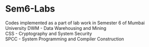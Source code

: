# Sem6-Labs

Codes implemented as a part of lab work in Semester 6 of Mumbai University
DWM - Data Warehousing and Mining  
CSS - Cryptography and System Security  
SPCC - System Programming and Compiler Construction  
